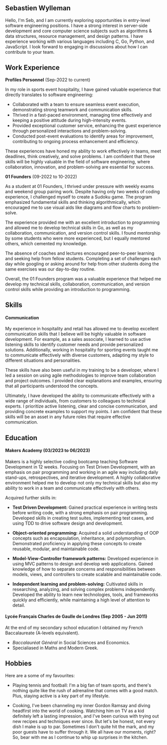 ## Sebastien Wylleman

Hello, I'm Seb, and I am currently exploring opportunities in entry-level software engineering positions. I have a strong interest in server-side development and core computer science subjects such as algorithms & data structures, resource management, and design patterns. I have experience working with various languages including C, Go, Python, and JavaScript. I look forward to engaging in discussions about how I can contribute to your team.

## Work Experience

**Profiles Personnel** (Sep-2022 to current)

In my role in sports event hospitality, I have gained valuable experience that directly translates to software engineering:

- Collaborated with a team to ensure seamless event execution, demonstrating strong teamwork and communication skills.
- Thrived in a fast-paced environment, managing time effectively and keeping a positive attitude during high-intensity events.
- Provided exceptional customer service, enhancing the guest experience through personalized interactions and problem-solving.
- Conducted post-event evaluations to identify areas for improvement, contributing to ongoing process enhancement and efficiency.

These experiences have honed my ability to work effectively in teams, meet deadlines, think creatively, and solve problems. I am confident that these skills will be highly valuable in the field of software engineering, where collaboration, innovation, and problem-solving are essential for success.

**01 Founders** (09-2022 to 10-2022)  

As a student at 01 Founders, I thrived under pressure with weekly exams and weekend group pairing work. Despite having only two weeks of coding experience, I challenged myself to create a Sudoku game. The program emphasized fundamental skills and thinking algorithmically, which encouraged me to use visual aids like diagrams and flow charts to problem-solve.

The experience provided me with an excellent introduction to programming and allowed me to develop technical skills in Go, as well as my collaboration, communication, and version control skills. I found mentorship by some students who were more experienced, but I equally mentored others, which cemented my knowledge.

The absence of coaches and lectures encouraged peer-to-peer learning and seeking help from fellow students. Completing a set of challenges each day while googling or asking around for help from other students doing the same exercises was our day-to-day routine.

Overall, the 01 Founders program was a valuable experience that helped me develop my technical skills, collaboration, communication, and version control skills while providing an introduction to programming.

## Skills

#### Communication

My experience in hospitality and retail has allowed me to develop excellent communication skills that I believe will be highly valuable in software development. For example, as a sales associate, I learned to use active listening skills to identify customer needs and provide personalized solutions. Additionally, working in hospitality for sporting events taught me to communicate effectively with diverse customers, adapting my style to different situations and personalities.

These skills have also been useful in my training to be a developer, where I led a session on using agile methodologies to improve team collaboration and project outcomes. I provided clear explanations and examples, ensuring that all participants understood the concepts.

Ultimately, I have developed the ability to communicate effectively with a wide range of individuals, from customers to colleagues to technical experts. I prioritize active listening, clear and concise communication, and providing concrete examples to support my points. I am confident that these skills will be an asset in any future roles that require effective communication.

## Education

#### Makers Academy (03/2023 to 06/2023)

Makers is a highly selective coding bootcamp teaching Software Development in 12 weeks. Focusing on Test Driven Development, with an emphasis on pair programming and working in an agile way including daily stand-ups, retrospectives, and iterative development. A highly collaborative environment helped me to develop not only my technical skills but also my ability to work in a team and communicate effectively with others.


Acquired further skills in:

- **Test Driven Development:** Gained practical experience in writing tests before writing code, with a strong emphasis on pair programming. Developed skills in creating test suites, implementing test cases, and using TDD to drive software design and development.

- **Object-oriented programming:** Acquired a solid understanding of OOP concepts such as encapsulation, inheritance, and polymorphism. Demonstrated proficiency in applying these concepts to create reusable, modular, and maintainable code.

- **Model-View-Controller framework patterns:** Developed experience in using MVC patterns to design and develop web applications. Gained knowledge of how to separate concerns and responsibilities between models, views, and controllers to create scalable and maintainable code.

- **Independent learning and problem-solving:** Cultivated skills in researching, analyzing, and solving complex problems independently. Developed the ability to learn new technologies, tools, and frameworks quickly and efficiently, while maintaining a high level of attention to detail.

#### Lycée Français Charles de Gaulle de Londres (Sep 2005 - Jun 2011)

At the end of my secondary school education I obtained my French Baccalaureate (A-levels equivalent).

- _Baccalauréat Général_ in Social Sciences and Economics.
- Specialiased in Maths and Modern Greek.
  
## Hobbies

Here are a some of my favourites:

- Playing tennis and football: I'm a big fan of team sports, and there's nothing quite like the rush of adrenaline that comes with a good match. Plus, staying active is a key part of my lifestyle.
  
- Cooking, I've been channeling my inner Gordon Ramsay and diving headfirst into the world of cooking. Watching him on TV as a kid definitely left a lasting impression, and I've been curious with trying out new recipes and techniques ever since. But let's be honest, not every dish I make is up to par. Sometimes I don't quite hit the mark, and my poor guests have to suffer through it. We all have our moments, right? So, bear with me as I continue to whip up surprises in the kitchen.
